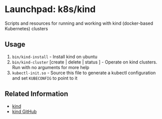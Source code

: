 # Launchpad: k8s/kind
Scripts and resources for running and working with kind (docker-based Kubernetes) clusters

## Usage
   1. `bin/kind-install` - Install kind on ubuntu
   1. `bin/kind-cluster` [create | delete | status ] - Operate on kind clusters. Run with no arguments for more help
   1. `kubectl-init.so` - Source this file to generate a kubectl configuration and set `KUBECONFIG` to point to it
   
## Related Information
   * [kind](https://kind.sigs.k8s.io/)
   * [kind GitHub](https://github.com/kubernetes-sigs/kind)